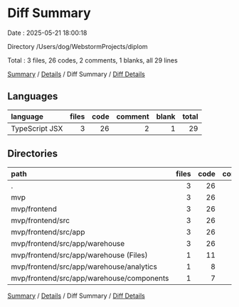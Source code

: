 # Diff Summary

Date : 2025-05-21 18:00:18

Directory /Users/dog/WebstormProjects/diplom

Total : 3 files,  26 codes, 2 comments, 1 blanks, all 29 lines

[Summary](results.md) / [Details](details.md) / Diff Summary / [Diff Details](diff-details.md)

## Languages
| language | files | code | comment | blank | total |
| :--- | ---: | ---: | ---: | ---: | ---: |
| TypeScript JSX | 3 | 26 | 2 | 1 | 29 |

## Directories
| path | files | code | comment | blank | total |
| :--- | ---: | ---: | ---: | ---: | ---: |
| . | 3 | 26 | 2 | 1 | 29 |
| mvp | 3 | 26 | 2 | 1 | 29 |
| mvp/frontend | 3 | 26 | 2 | 1 | 29 |
| mvp/frontend/src | 3 | 26 | 2 | 1 | 29 |
| mvp/frontend/src/app | 3 | 26 | 2 | 1 | 29 |
| mvp/frontend/src/app/warehouse | 3 | 26 | 2 | 1 | 29 |
| mvp/frontend/src/app/warehouse (Files) | 1 | 11 | 0 | 0 | 11 |
| mvp/frontend/src/app/warehouse/analytics | 1 | 8 | 2 | 1 | 11 |
| mvp/frontend/src/app/warehouse/components | 1 | 7 | 0 | 0 | 7 |

[Summary](results.md) / [Details](details.md) / Diff Summary / [Diff Details](diff-details.md)